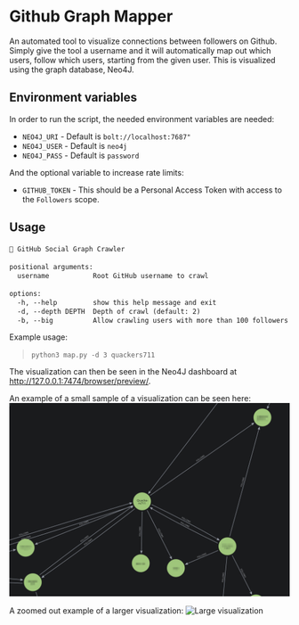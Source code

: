 # Github Graph Mapper
An automated tool to visualize connections between followers on Github. Simply give the tool a username and it will automatically map out which users, follow which users, starting from the given user. This is visualized using the graph database, Neo4J.

## Environment variables
In order to run the script, the needed environment variables are needed:
* ``NEO4J_URI`` - Default is ``bolt://localhost:7687"``
* ``NEO4J_USER`` - Default is `neo4j`
* ``NEO4J_PASS`` - Default is `password`

And the optional variable to increase rate limits:
* `GITHUB_TOKEN` - This should be a Personal Access Token with access to the `Followers` scope.

## Usage
```
🔗 GitHub Social Graph Crawler

positional arguments:
  username           Root GitHub username to crawl

options:
  -h, --help         show this help message and exit
  -d, --depth DEPTH  Depth of crawl (default: 2)
  -b, --big          Allow crawling users with more than 100 followers
```

Example usage:
> ``python3 map.py -d 3 quackers711``

The visualization can then be seen in the Neo4J dashboard at http://127.0.0.1:7474/browser/preview/.

An example of a small sample of a visualization can be seen here:
![Small visualization](images/visualization_small.png)


A zoomed out example of a larger visualization:
![Large visualization](images/visualization_large_.png)